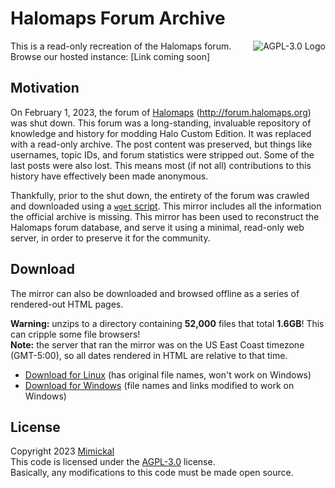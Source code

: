 # Halomaps Forum Archive

<a href="LICENSE.md"><img align="right" alt="AGPL-3.0 Logo"
src="https://www.gnu.org/graphics/agplv3-155x51.png">
</a>

This is a read-only recreation of the Halomaps forum. Browse our hosted instance: [Link coming soon]

## Motivation

On February 1, 2023, the forum of [Halomaps](http://halomaps.org) (http://forum.halomaps.org) was shut down. This forum was a long-standing, invaluable repository of knowledge and history for modding Halo Custom Edition. It was replaced with a read-only archive. The post content was preserved, but things like usernames, topic IDs, and forum statistics were stripped out. Some of the last posts were also lost. This means most (if not all) contributions to this history have effectively been made anonymous.

Thankfully, prior to the shut down, the entirety of the forum was crawled and downloaded using a [`wget` script](mirror/mirror.sh). This mirror includes all the information the official archive is missing. This mirror has been used to reconstruct the Halomaps forum database, and serve it using a minimal, read-only web server, in order to preserve it for the community.

## Download

The mirror can also be downloaded and browsed offline as a series of rendered-out HTML pages.

**Warning:** unzips to a directory containing **52,000** files that total **1.6GB**! This can cripple some file browsers!<br/>
**Note:** the server that ran the mirror was on the US East Coast timezone (GMT-5:00), so all dates rendered in HTML are relative to that time.

- [Download for Linux](https://github.com/Sigmmma/Halomaps/raw/master/mirror/forum.halomaps.org_linux.7z) (has original file names, won't work on Windows)
- [Download for Windows](https://github.com/Sigmmma/Halomaps/raw/master/mirror/forum.halomaps.org_windows.7z) (file names and links modified to work on Windows)

## License
Copyright 2023 [Mimickal](https://github.com/Mimickal)<br/>
This code is licensed under the [AGPL-3.0](https://www.gnu.org/licenses/agpl-3.0-standalone.html) license.<br/>
Basically, any modifications to this code must be made open source.
